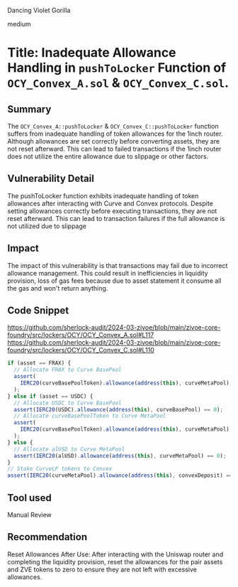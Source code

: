 Dancing Violet Gorilla

medium

# Title: Inadequate Allowance Handling in `pushToLocker` Function of `OCY_Convex_A.sol` & `OCY_Convex_C.sol`.

## Summary

The  `OCY_Convex_A::pushToLocker` & `OCY_Convex_C::pushToLocker` function suffers from inadequate handling of token allowances for the 1inch router. Although allowances are set correctly before converting assets, they are not reset afterward. This can lead to failed transactions if the 1inch router does not utilize the entire allowance due to slippage or other factors.
## Vulnerability Detail

The pushToLocker function exhibits inadequate handling of token allowances after interacting with Curve and Convex protocols. Despite setting allowances correctly before executing transactions, they are not reset afterward. This can lead to transaction failures if the full allowance is not utilized due to slippage

## Impact

The impact of this vulnerability is that transactions may fail due to incorrect allowance management. This could result in inefficiencies in liquidity provision, loss of gas fees because due to asset statement it consume all the gas and won't return anything.

## Code Snippet
https://github.com/sherlock-audit/2024-03-zivoe/blob/main/zivoe-core-foundry/src/lockers/OCY/OCY_Convex_A.sol#L117
https://github.com/sherlock-audit/2024-03-zivoe/blob/main/zivoe-core-foundry/src/lockers/OCY/OCY_Convex_C.sol#L110
```javascript
if (asset == FRAX) {
  // Allocate FRAX to Curve BasePool
  assert(
    IERC20(curveBasePoolToken).allowance(address(this), curveMetaPool) == 0
  );
} else if (asset == USDC) {
  // Allocate USDC to Curve BasePool
  assert(IERC20(USDC).allowance(address(this), curveBasePool) == 0);
  // Allocate curveBasePoolToken to Curve MetaPool
  assert(
    IERC20(curveBasePoolToken).allowance(address(this), curveMetaPool) == 0
  );
} else {
  // Allocate alUSD to Curve MetaPool
  assert(IERC20(alUSD).allowance(address(this), curveMetaPool) == 0);
}
// Stake CurveLP tokens to Convex
assert(IERC20(curveMetaPool).allowance(address(this), convexDeposit) == 0);
```

## Tool used

Manual Review

## Recommendation

Reset Allowances After Use: After interacting with the Uniswap router and completing the liquidity provision, reset the allowances for the pair assets and ZVE tokens to zero to ensure they are not left with excessive allowances.